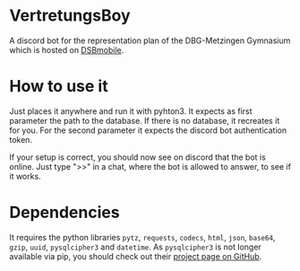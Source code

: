 # VertretungsBoy
A discord bot for the representation plan of the DBG-Metzingen Gymnasium which is hosted on [DSBmobile][link_dsbmobile].

[link_dsbmobile]: https://www.dsbmobile.de/

# How to use it
Just places it anywhere and run it with pyhton3.
It expects as first parameter the path to the database. If there is no database, it recreates it for you. 
For the second parameter it expects the discord bot authentication token.

If your setup is correct, you should now see on discord that the bot is online. 
Just type ">>" in a chat, where the bot is allowed to answer, to see if it works.

# Dependencies
It requires the python libraries `pytz`, `requests`, `codecs`, `html`, `json`, `base64`, `gzip`, `uuid`, `pysqlcipher3` and `datetime`. As `pysqlcipher3` is not longer available via pip, you should check out their [project page on GitHub][link_pysqlcipher3_github].

[link_pysqlcipher3_github]: https://github.com/rigglemania/pysqlcipher3
